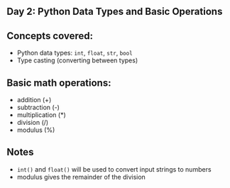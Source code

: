 ## Day 2: Python Data Types and Basic Operations

## Concepts covered:
- Python data types: `int`, `float`, `str`, `bool`
- Type casting (converting between types)

## Basic math operations: 
 - addition (+)
 - subtraction (-)
 - multiplication (*)
 - division (/)
 - modulus (%)
  
## Notes
- `int()` and `float()` will be used to convert input strings to numbers
- modulus gives the remainder of the division
